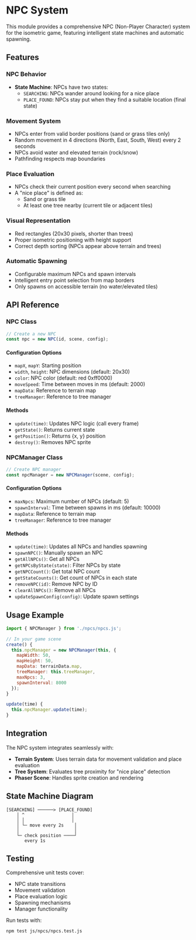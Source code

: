 # NPC System

This module provides a comprehensive NPC (Non-Player Character) system for the isometric game, featuring intelligent state machines and automatic spawning.

## Features

### NPC Behavior

- **State Machine**: NPCs have two states:
  - `SEARCHING`: NPCs wander around looking for a nice place
  - `PLACE_FOUND`: NPCs stay put when they find a suitable location (final state)

### Movement System

- NPCs enter from valid border positions (sand or grass tiles only)
- Random movement in 4 directions (North, East, South, West) every 2 seconds
- NPCs avoid water and elevated terrain (rock/snow)
- Pathfinding respects map boundaries

### Place Evaluation

- NPCs check their current position every second when searching
- A "nice place" is defined as:
  - Sand or grass tile
  - At least one tree nearby (current tile or adjacent tiles)

### Visual Representation

- Red rectangles (20x30 pixels, shorter than trees)
- Proper isometric positioning with height support
- Correct depth sorting (NPCs appear above terrain and trees)

### Automatic Spawning

- Configurable maximum NPCs and spawn intervals
- Intelligent entry point selection from map borders
- Only spawns on accessible terrain (no water/elevated tiles)

## API Reference

### NPC Class

```javascript
// Create a new NPC
const npc = new NPC(id, scene, config);
```

#### Configuration Options

- `mapX`, `mapY`: Starting position
- `width`, `height`: NPC dimensions (default: 20x30)
- `color`: NPC color (default: red 0xff0000)
- `moveSpeed`: Time between moves in ms (default: 2000)
- `mapData`: Reference to terrain map
- `treeManager`: Reference to tree manager

#### Methods

- `update(time)`: Updates NPC logic (call every frame)
- `getState()`: Returns current state
- `getPosition()`: Returns {x, y} position
- `destroy()`: Removes NPC sprite

### NPCManager Class

```javascript
// Create NPC manager
const npcManager = new NPCManager(scene, config);
```

#### Configuration Options

- `maxNpcs`: Maximum number of NPCs (default: 5)
- `spawnInterval`: Time between spawns in ms (default: 10000)
- `mapData`: Reference to terrain map
- `treeManager`: Reference to tree manager

#### Methods

- `update(time)`: Updates all NPCs and handles spawning
- `spawnNPC()`: Manually spawn an NPC
- `getAllNPCs()`: Get all NPCs
- `getNPCsByState(state)`: Filter NPCs by state
- `getNPCCount()`: Get total NPC count
- `getStateCounts()`: Get count of NPCs in each state
- `removeNPC(id)`: Remove NPC by ID
- `clearAllNPCs()`: Remove all NPCs
- `updateSpawnConfig(config)`: Update spawn settings

## Usage Example

```javascript
import { NPCManager } from './npcs/npcs.js';

// In your game scene
create() {
  this.npcManager = new NPCManager(this, {
    mapWidth: 50,
    mapHeight: 50,
    mapData: terrainData.map,
    treeManager: this.treeManager,
    maxNpcs: 3,
    spawnInterval: 8000
  });
}

update(time) {
  this.npcManager.update(time);
}
```

## Integration

The NPC system integrates seamlessly with:

- **Terrain System**: Uses terrain data for movement validation and place evaluation
- **Tree System**: Evaluates tree proximity for "nice place" detection
- **Phaser Scene**: Handles sprite creation and rendering

## State Machine Diagram

```
[SEARCHING] ──────> [PLACE_FOUND]
    │ ^                  │
    │ │                  │
    │ └─ move every 2s    │
    │                     │
    └─ check position ────┘
       every 1s
```

## Testing

Comprehensive unit tests cover:

- NPC state transitions
- Movement validation
- Place evaluation logic
- Spawning mechanisms
- Manager functionality

Run tests with:

```bash
npm test js/npcs/npcs.test.js
```

